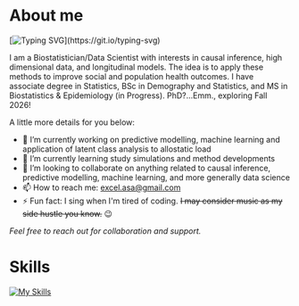 # About me
[![Typing SVG](https://readme-typing-svg.demolab.com?font=Specimen&pause=1000&color=FFFFFF&background=000000&center=true&vCenter=true&width=1000&lines=Welcome+to+my+cyberspace!)](https://git.io/typing-svg) 

I am a Biostatistician/Data Scientist with interests in causal inference, high dimensional data, and longitudinal models. The idea is to apply these methods to improve social and population health outcomes. 
I have associate degree in Statistics, BSc in Demography and Statistics, and MS in Biostatistics & Epidemiology (in Progress). PhD?...Emm., exploring Fall 2026! 

A little more details for you below:

- 🔭 I’m currently working on predictive modelling, machine learning and application of latent class analysis to allostatic load
- 🌱 I’m currently learning study simulations and method developments
- 👯 I’m looking to collaborate on anything related to causal inference, predictive modelling, machine learning, and more generally data science
- 📫 How to reach me: excel.asa@gmail.com
- ⚡ Fun fact: I sing when I'm tired of coding. ~~I may consider music as my side hustle you know.~~ 😉

*Feel free to reach out for collaboration and support.*

# Skills

[![My Skills](https://skillicons.dev/icons?i=r,sqlite,git,latex&theme=dark)](https://skillicons.dev)




